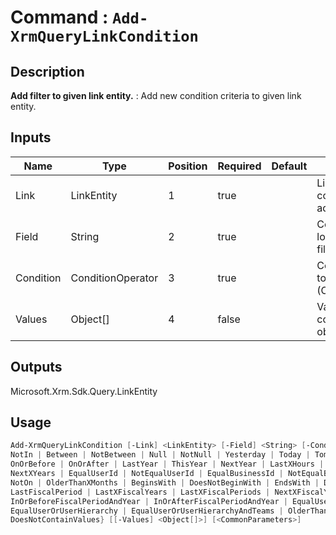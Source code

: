 ﻿# Command : `Add-XrmQueryLinkCondition` 

## Description

**Add filter to given link entity.** : Add new condition criteria to given link entity.

## Inputs

Name|Type|Position|Required|Default|Description
----|----|--------|--------|-------|-----------
Link|LinkEntity|1|true||LinkEntity where condition should be add..
Field|String|2|true||Column / attribute logical name to filter.
Condition|ConditionOperator|3|true||Condition operator to apply to column (ConditionOperator)
Values|Object[]|4|false||Value to apply in column filter (single object or array)

## Outputs
Microsoft.Xrm.Sdk.Query.LinkEntity

## Usage

```Powershell 
Add-XrmQueryLinkCondition [-Link] <LinkEntity> [-Field] <String> [-Condition] {Equal | NotEqual | GreaterThan | LessThan | GreaterEqual | LessEqual | Like | NotLike | In | 
NotIn | Between | NotBetween | Null | NotNull | Yesterday | Today | Tomorrow | Last7Days | Next7Days | LastWeek | ThisWeek | NextWeek | LastMonth | ThisMonth | NextMonth | On | 
OnOrBefore | OnOrAfter | LastYear | ThisYear | NextYear | LastXHours | NextXHours | LastXDays | NextXDays | LastXWeeks | NextXWeeks | LastXMonths | NextXMonths | LastXYears | 
NextXYears | EqualUserId | NotEqualUserId | EqualBusinessId | NotEqualBusinessId | ChildOf | Mask | NotMask | MasksSelect | Contains | DoesNotContain | EqualUserLanguage | 
NotOn | OlderThanXMonths | BeginsWith | DoesNotBeginWith | EndsWith | DoesNotEndWith | ThisFiscalYear | ThisFiscalPeriod | NextFiscalYear | NextFiscalPeriod | LastFiscalYear | 
LastFiscalPeriod | LastXFiscalYears | LastXFiscalPeriods | NextXFiscalYears | NextXFiscalPeriods | InFiscalYear | InFiscalPeriod | InFiscalPeriodAndYear | 
InOrBeforeFiscalPeriodAndYear | InOrAfterFiscalPeriodAndYear | EqualUserTeams | EqualUserOrUserTeams | Under | NotUnder | UnderOrEqual | Above | AboveOrEqual | 
EqualUserOrUserHierarchy | EqualUserOrUserHierarchyAndTeams | OlderThanXYears | OlderThanXWeeks | OlderThanXDays | OlderThanXHours | OlderThanXMinutes | ContainValues | 
DoesNotContainValues} [[-Values] <Object[]>] [<CommonParameters>]
``` 


